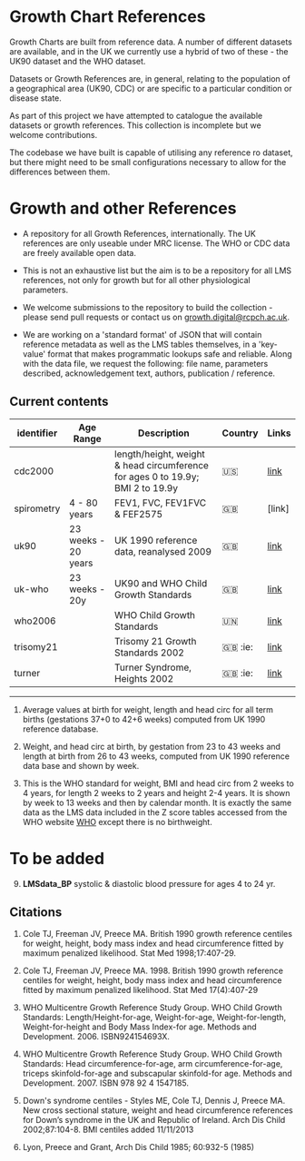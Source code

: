 # Growth Chart References

Growth Charts are built from reference data. A number of different datasets are available, and in the UK we currently use a hybrid of two of these - the UK90 dataset and the WHO dataset.

Datasets or Growth References are, in general, relating to the population of a geographical area (UK90, CDC) or are specific to a particular condition or disease state.

As part of this project we have attempted to catalogue the available datasets or growth references. This collection is incomplete but we welcome contributions.

The codebase we have built is capable of utilising any reference ro dataset, but there might need to be small configurations necessary to allow for the differences between them.

# Growth and other References

- A repository for all Growth References, internationally. The UK references are only useable under MRC license. The WHO or CDC data are freely available open data.

- This is not an exhaustive list but the aim is to be a repository for all LMS references, not only for growth but for all other physiological parameters.

- We welcome submissions to the repository to build the collection - please send pull requests or contact us on growth.digital@rcpch.ac.uk.

- We are working on a 'standard format' of JSON that will contain reference metadata as well as the LMS tables themselves, in a 'key-value' format that makes programmatic lookups safe and reliable. Along with the data file, we request the following: file name, parameters described, acknowledgement text, authors, publication / reference.

## Current contents

| identifier | Age Range           | Description                                                                    | Country          | Links       |
| ---------- | ------------------- | ------------------------------------------------------------------------------ | ---------------- | ----------- |
| cdc2000    |                     | length/height, weight & head circumference for ages 0 to 19.9y; BMI 2 to 19.9y | :us:             | [link](#8)  |
| spirometry | 4 - 80 years        | FEV1, FVC, FEV1FVC & FEF2575                                                   | :gb:             | [link]      |
| uk90       | 23 weeks - 20 years | UK 1990 reference data, reanalysed 2009                                        | :gb:             | [link](#1)  |
| uk-who     | 23 weeks - 20y      | UK90 and WHO Child Growth Standards                                            | :gb:             | [link](#4)  |
| who2006    |                     | WHO Child Growth Standards                                                     | :united_nations: | [link](#6)  |
| trisomy21  |                     | Trisomy 21 Growth Standards 2002                                               | :gb: :ie:        | [link](#9)  |
| turner     |                     | Turner Syndrome, Heights 2002                                                  | :gb: :ie:        | [link](#10) |

---

1. Average values at birth for weight, length and head circ for all term births (gestations 37+0 to 42+6 weeks) computed from UK 1990 reference database.

2. Weight, and head circ at birth, by gestation from 23 to 43 weeks and length at birth from 26 to 43 weeks, computed from UK 1990 reference data base and shown by week.

3. This is the WHO standard for weight, BMI and head circ from 2 weeks to 4 years, for length 2 weeks to 2 years and height 2-4 years. It is shown by week to 13 weeks and then by calendar month. It is exactly the same data as the LMS data included in the Z score tables accessed from the WHO website [WHO](http://www.who.int/childgrowth/standards) except there is no birthweight.

# To be added

9.  **LMSdata_BP** systolic & diastolic blood pressure for ages 4 to 24 yr.

## Citations

1. Cole TJ, Freeman JV, Preece MA. British 1990 growth reference centiles for weight, height, body mass index and head circumference fitted by maximum penalized likelihood. Stat Med 1998;17:407-29.

2. Cole TJ, Freeman JV, Preece MA. 1998. British 1990 growth reference centiles for weight, height, body mass index and head circumference fitted by maximum penalized likelihood. Stat Med 17(4):407-29

3. WHO Multicentre Growth Reference Study Group. WHO Child Growth Standards: Length/Height-for-age, Weight-for-age, Weight-for-length, Weight-for-height and Body Mass Index-for age. Methods and Development. 2006. ISBN924154693X.

4. WHO Multicentre Growth Reference Study Group. WHO Child Growth Standards: Head circumference-for-age, arm circumference-for-age, triceps skinfold-for-age and subscapular skinfold-for age. Methods and Development. 2007. ISBN 978 92 4 1547185.

5. Down's syndrome centiles - Styles ME, Cole TJ, Dennis J, Preece MA. New cross sectional stature, weight and head circumference references for Down’s syndrome in the UK and Republic of Ireland. Arch Dis Child 2002;87:104-8. BMI centiles added 11/11/2013

6. Lyon, Preece and Grant, Arch Dis Child 1985; 60:932-5 (1985)